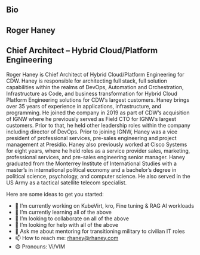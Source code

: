 ## Bio

## Roger Haney
## Chief Architect – Hybrid Cloud/Platform Engineering

Roger Haney is Chief Architect of Hybrid Cloud/Platform Engineering for CDW. Haney is responsible for architecting full stack, full solution capabilities within the realms of DevOps, Automation and Orchestration, Infrastructure as Code, and business transformation for Hybrid Cloud Platform Engineering solutions for CDW’s largest customers. 
Haney brings over 35 years of experience in applications, infrastructure, and programming. He joined the company in 2019 as part of CDW’s acquisition of IGNW where he previously served as Field CTO for IGNW’s largest customers. Prior to that, he held other leadership roles within the company including director of DevOps. Prior to joining IGNW, Haney was a vice president of professional services, pre-sales engineering and project management at Presidio. Haney also previously worked at Cisco Systems for eight years, where he held roles as a service provider sales, marketing, professional services, and pre-sales engineering senior manager. 
Haney graduated from the Monterrey Institute of International Studies with a master’s in international political economy and a bachelor’s degree in political science, psychology, and computer science. He also served in the US Army as a tactical satellite telecom specialist.

Here are some ideas to get you started:
- 🔭 I’m currently working on KubeVirt, kro, Fine tuning & RAG AI workloads
- 🌱 I’m currently learning all of the above
- 👯 I’m looking to collaborate on all of the above
- 🤔 I’m looking for help with all of the above
- 💬 Ask me about mentoring for transitioning military to civilian IT roles
- 📫 How to reach me: rhaney@rhaney.com
- 😄 Pronouns: Vi/VIM
